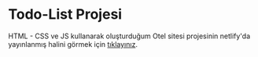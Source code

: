 # Todo-List Projesi

HTML - CSS ve JS kullanarak oluşturduğum Otel sitesi projesinin netlify'da yayınlanmış halini görmek için [tıklayınız](https://cnc-todo-list.netlify.app/).